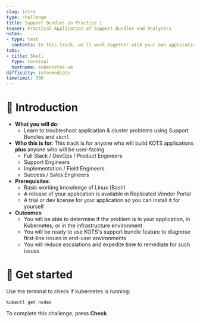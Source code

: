 ```yaml
---
slug: intro
type: challenge
title: Support Bundles in Practice 1
teaser: Practical Application of Support Bundles and Analyzers
notes:
- type: text
  contents: In this track, we'll work together with your own application to practice troubleshooting Kubernetes applications using Support Bundles
tabs:
- title: Shell
  type: terminal
  hostname: kubernetes-vm
difficulty: intermediate
timelimit: 300
---
```


👋 Introduction
===============

* **What you will do**:
  * Learn to troubleshoot application & cluster problems using Support Bundles and `sbctl`
* **Who this is for**: This track is for anyone who will build KOTS applications **plus** anyone who will be user-facing
  * Full Stack / DevOps / Product Engineers
  * Support Engineers
  * Implementation / Field Engineers
  * Success / Sales Engineers
* **Prerequisites**:
  * Basic working knowledge of Linux (Bash)
  * A release of your application is available in Replicated Vendor Portal
  * A trial or dev license for your application so you can install it for yourself
* **Outcomes**:
  * You will be able to determine if the problem is in your application, in Kubernetes, or in the infrastructure environment
  * You will be ready to use KOTS's support bundle feature to diagnose first-line issues in end-user environments
  * You will reduce escalations and expedite time to remediate for such issues

🐚 Get started
===============

Use the terminal to check if kubernetes is running:

```
kubectl get nodes
```

To complete this challenge, press **Check**.

